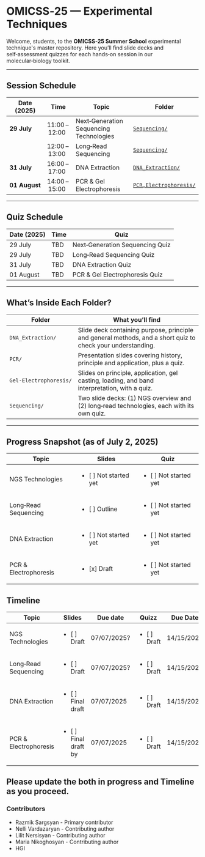 # OMICSS‑25 — Experimental Techniques

Welcome, students, to the **OMICSS‑25 Summer School** experimental technique's master repository. Here you’ll find slide decks and self‑assessment quizzes for each hands‑on session in our molecular‑biology toolkit.

---

## Session Schedule

| Date (2025)   | Time          | Topic                                   | Folder                                                              |
| ------------- | ------------- | --------------------------------------- | ------------------------------------------------------------------- |
| **29 July**   | 11:00 – 12:00 | Next‑Generation Sequencing Technologies | [`Sequencing/`](./Sequencing/)                                      |
|               | 12:00 – 13:00 | Long‑Read Sequencing                    | [`Sequencing/`](./Sequencing/)                                      |
| **31 July**   | 16:00 – 17:00 | DNA Extraction                          | [`DNA_Extraction/`](./DNA_Extraction/)                              |
| **01 August** | 14:00 – 15:00 | PCR & Gel Electrophoresis               | [`PCR,Electrophoresis/`](./PCR,Electrophoresis/)  |


---

## Quiz Schedule

| Date (2025) | Time | Quiz                            |
| ----------- | ---- | ------------------------------- |
| 29 July     | TBD  | Next‑Generation Sequencing Quiz |
| 29 July     | TBD  | Long‑Read Sequencing Quiz       |
| 31 July     | TBD  | DNA Extraction Quiz             |
| 01 August   | TBD  | PCR & Gel Electrophoresis Quiz  |

---

## What’s Inside Each Folder?

| Folder                 | What you’ll find                                                                          |
| ---------------------- | ----------------------------------------------------------------------------------------- |
| `DNA_Extraction/`      | Slide deck containing purpose, principle and general methods, and a short quiz to check your understanding.          |
| `PCR/`                 | Presentation slides covering history, principle and application, plus a quiz.                |
| `Gel‑Electrophoresis/` | Slides on principle, application,  gel casting, loading, and band interpretation, with a quiz.                     |
| `Sequencing/`          | Two slide decks: (1) NGS overview and (2) long‑read technologies, each with its own quiz. |

---

## Progress Snapshot (as of July 2, 2025)

| Topic                 | Slides    | Quiz      |
| --------------------- | --------- | --------- |
| NGS Technologies      | <ul><li>[ ] Not started yet </li> |  <ul><li>[ ] Not started yet </li>  |
| Long‑Read Sequencing  | <ul><li>[ ] Outline </li>  |  <ul><li>[ ] Not started yet </li>  |
| DNA Extraction        | <ul><li>[ ] Not started yet </li> |  <ul><li>[ ] Not started yet </li>  |
| PCR & Electrophoresis | <ul><li>[x] Draft </li>  |  <ul><li>[ ] Not started yet </li> |

## Timeline

| Topic                 | Slides                  | Due date                                             | Quizz               | Due Date            | Contributor         |
| --------------------- | ----------------------- | ---------------------------------------------------- | --------------------| --------------------| ---------------| 
| NGS Technologies      | <ul><li>[ ] Draft </li> | 07/07/2025?                                          | <ul><li> [ ] Draft </li> | 14/15/2025          | Lilit Nersisyan
| Long‑Read Sequencing  | <ul><li>[ ] Draft </li> | 07/07/2025?                                          | <ul><li> [ ] Draft </li> | 14/15/2025          | Maria Nikoghosyan
| DNA Extraction        | <ul><li>[ ] Final draft  </li> |  07/07/2025                                   | <ul><li> [ ] Draft </li> | 14/15/2025          | Nelli Vardazaryan
| PCR & Electrophoresis | <ul><li>[ ] Final draft by </li> |  07/07/2025                                 | <ul><li> [ ] Draft </li> | 14/15/2025          |  Razmik Sargsyan

Please update the both in progress and Timeline as you proceed. 
---

### Contributors

* Razmik Sargsyan - Primary contributor
* Nelli Vardazaryan - Contributing author
* Lilit Nersisyan - Contributing author
* Maria Nikoghosyan - Contributing author
* HGI
